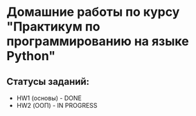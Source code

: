 # Домашние работы по курсу "Практикум по программированию на языке Python"

## Статусы заданий:
- HW1 (основы) - DONE
- HW2 (ООП) - IN PROGRESS
